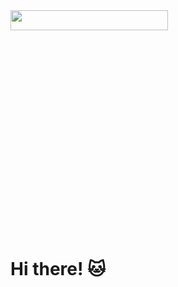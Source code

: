 <div style="width:50%;height:0;padding-bottom:71%;position:relative;">
<img src="https://i.giphy.com/media/v1.Y2lkPTc5MGI3NjExMzFtbnZ2ejk3cmd5NW9hdDMycHMxaGl5YTcyMW5hZGU0YW4wa3l2bCZlcD12MV9pbnRlcm5hbF9naWZfYnlfaWQmY3Q9Zw/JqmupuTVZYaQX5s094/giphy.gif" width="100%" height="30%" style="position:absolute" />
</div>

# Hi there! :cat:
